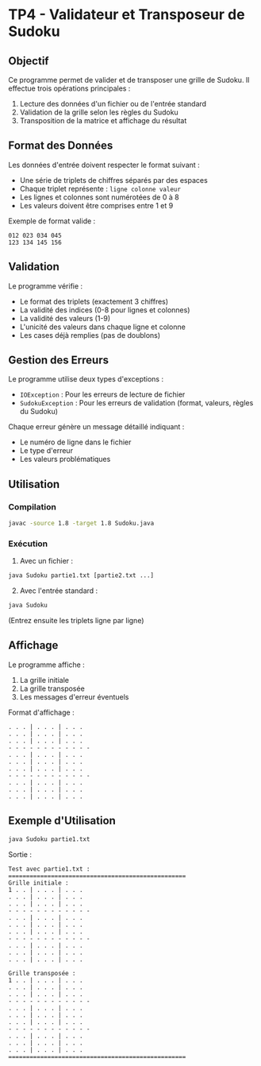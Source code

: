 # TP4 - Validateur et Transposeur de Sudoku

## Objectif
Ce programme permet de valider et de transposer une grille de Sudoku. Il effectue trois opérations principales :
1. Lecture des données d'un fichier ou de l'entrée standard
2. Validation de la grille selon les règles du Sudoku
3. Transposition de la matrice et affichage du résultat

## Format des Données
Les données d'entrée doivent respecter le format suivant :
- Une série de triplets de chiffres séparés par des espaces
- Chaque triplet représente : `ligne colonne valeur`
- Les lignes et colonnes sont numérotées de 0 à 8
- Les valeurs doivent être comprises entre 1 et 9

Exemple de format valide :
```
012 023 034 045
123 134 145 156
```

## Validation
Le programme vérifie :
- Le format des triplets (exactement 3 chiffres)
- La validité des indices (0-8 pour lignes et colonnes)
- La validité des valeurs (1-9)
- L'unicité des valeurs dans chaque ligne et colonne
- Les cases déjà remplies (pas de doublons)

## Gestion des Erreurs
Le programme utilise deux types d'exceptions :
- `IOException` : Pour les erreurs de lecture de fichier
- `SudokuException` : Pour les erreurs de validation (format, valeurs, règles du Sudoku)

Chaque erreur génère un message détaillé indiquant :
- Le numéro de ligne dans le fichier
- Le type d'erreur
- Les valeurs problématiques

## Utilisation

### Compilation
```bash
javac -source 1.8 -target 1.8 Sudoku.java
```

### Exécution
1. Avec un fichier :
```bash
java Sudoku partie1.txt [partie2.txt ...]
```

2. Avec l'entrée standard :
```bash
java Sudoku
```
(Entrez ensuite les triplets ligne par ligne)

## Affichage
Le programme affiche :
1. La grille initiale
2. La grille transposée
3. Les messages d'erreur éventuels

Format d'affichage :
```
. . . | . . . | . . .
. . . | . . . | . . .
. . . | . . . | . . .
- - - - - - - - - - - -
. . . | . . . | . . .
. . . | . . . | . . .
. . . | . . . | . . .
- - - - - - - - - - - -
. . . | . . . | . . .
. . . | . . . | . . .
. . . | . . . | . . .
```

## Exemple d'Utilisation
```bash
java Sudoku partie1.txt
```

Sortie :
```
Test avec partie1.txt :
==================================================
Grille initiale :
1 . . | . . . | . . .
. . . | . . . | . . .
. . . | . . . | . . .
- - - - - - - - - - - -
. . . | . . . | . . .
. . . | . . . | . . .
. . . | . . . | . . .
- - - - - - - - - - - -
. . . | . . . | . . .
. . . | . . . | . . .
. . . | . . . | . . .

Grille transposée :
1 . . | . . . | . . .
. . . | . . . | . . .
. . . | . . . | . . .
- - - - - - - - - - - -
. . . | . . . | . . .
. . . | . . . | . . .
. . . | . . . | . . .
- - - - - - - - - - - -
. . . | . . . | . . .
. . . | . . . | . . .
. . . | . . . | . . .
==================================================
